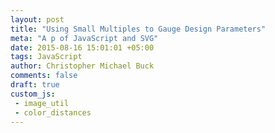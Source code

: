 ```yaml
---
layout: post
title: "Using Small Multiples to Gauge Design Parameters"
meta: "A p of JavaScript and SVG"
date: 2015-08-16 15:01:01 +05:00
tags: JavaScript
author: Christopher Michael Buck
comments: false
draft: true
custom_js:
 - image_util
 - color_distances
---
```

